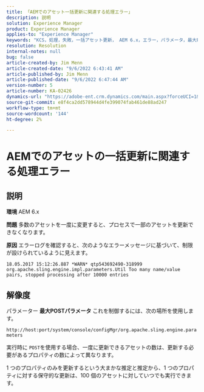 ```yaml
---
title: 「AEMでのアセット一括更新に関連する処理エラー」
description: 説明
solution: Experience Manager
product: Experience Manager
applies-to: "Experience Manager"
keywords: "KCS，処理，失敗，一括アセット更新， AEM 6.x，エラー，パラメータ，最大POSTパラメータ， 100"
resolution: Resolution
internal-notes: null
bug: false
article-created-by: Jim Menn
article-created-date: "9/6/2022 6:43:41 AM"
article-published-by: Jim Menn
article-published-date: "9/6/2022 6:47:44 AM"
version-number: 5
article-number: KA-02426
dynamics-url: "https://adobe-ent.crm.dynamics.com/main.aspx?forceUCI=1&pagetype=entityrecord&etn=knowledgearticle&id=2a24b83c-af2d-ed11-9db1-0022480866ad"
source-git-commit: e8f4ca2dd578944d4fe399074fab461de88ad247
workflow-type: tm+mt
source-wordcount: '144'
ht-degree: 2%

---
```


# AEMでのアセットの一括更新に関連する処理エラー

## 説明


<b>環境</b>
AEM 6.x

<b>問題</b>
多数のアセットを一度に変更すると、プロセスで一部のアセットを更新できなくなります。

<b>原因</b>
エラーログを確認すると、次のようなエラーメッセージに基づいて、制限が設けられているように見えます。

`18.05.2017 15:12:26.887 *WARN* qtp543692490-318999 org.apache.sling.engine.impl.parameters.Util Too many name/value pairs, stopped processing after 10000 entries`


## 解像度


パラメーター <b>最大POSTパラメータ</b> これを制御するには、次の場所を使用します。

`http://host:port/system/console/configMgr/org.apache.sling.engine.parameters`

実行時に `POST`を使用する場合、一度に更新できるアセットの数は、更新する必要があるプロパティの数によって異なります。

1 つのプロパティのみを更新するという大まかな推定と推定から、1 つのプロパティに対する保守的な更新は、100 個のアセットに対していつでも実行できます。
